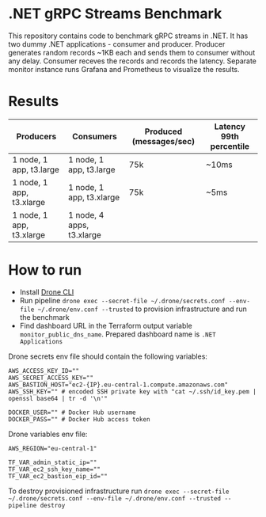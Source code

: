 # .NET gRPC Streams Benchmark

This repository contains code to benchmark gRPC streams in .NET. It has two dummy .NET applications - consumer and producer. Producer generates random records ~1KB each and sends them to consumer without any delay. Consumer receves the records and records the latency. Separate monitor instance runs Grafana and Prometheus to visualize the results.

# Results

| Producers | Consumers | Produced (messages/sec) | Latency 99th percentile |
| --- | --- | --- | --- |
| 1 node, 1 app, t3.large | 1 node, 1 app, t3.large | 75k | ~10ms |
| 1 node, 1 app, t3.xlarge | 1 node, 1 app, t3.xlarge | 75k | ~5ms |
| 1 node, 1 app, t3.xlarge | 1 node, 4 apps, t3.xlarge |  |  |

# How to run

* Install [Drone CLI](https://docs.drone.io/quickstart/cli/)
* Run pipeline `drone exec --secret-file ~/.drone/secrets.conf --env-file ~/.drone/env.conf --trusted` to provision infrastructure and run the benchmark
* Find dashboard URL in the Terraform output variable `monitor_public_dns_name`. Prepared dashboard name is `.NET Applications`

Drone secrets env file should contain the following variables:

```
AWS_ACCESS_KEY_ID=""
AWS_SECRET_ACCESS_KEY=""
AWS_BASTION_HOST="ec2-{IP}.eu-central-1.compute.amazonaws.com"
AWS_SSH_KEY="" # encoded SSH private key with "cat ~/.ssh/id_key.pem | openssl base64 | tr -d '\n'"

DOCKER_USER="" # Docker Hub username
DOCKER_PASS="" # Docker Hub access token
```

Drone variables env file:

```
AWS_REGION="eu-central-1"

TF_VAR_admin_static_ip=""
TF_VAR_ec2_ssh_key_name=""
TF_VAR_ec2_bastion_eip_id=""
```

To destroy provisioned infrastructure run `drone exec --secret-file ~/.drone/secrets.conf --env-file ~/.drone/env.conf --trusted --pipeline destroy`
